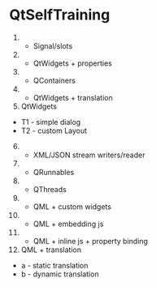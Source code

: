 # QtSelfTraining
1. - Signal/slots
2. - QtWidgets + properties
3. - QContainers
4. - QtWidgets + translation
5. QtWidgets
* T1  - simple dialog
* T2 - custom Layout
6. - XML/JSON stream writers/reader
7. - QRunnables
8. - QThreads
9. - QML + custom widgets
10. - QML + embedding js
11. - QML + inline js + property binding
12. QML + translation
* a - static translation
* b - dynamic translation